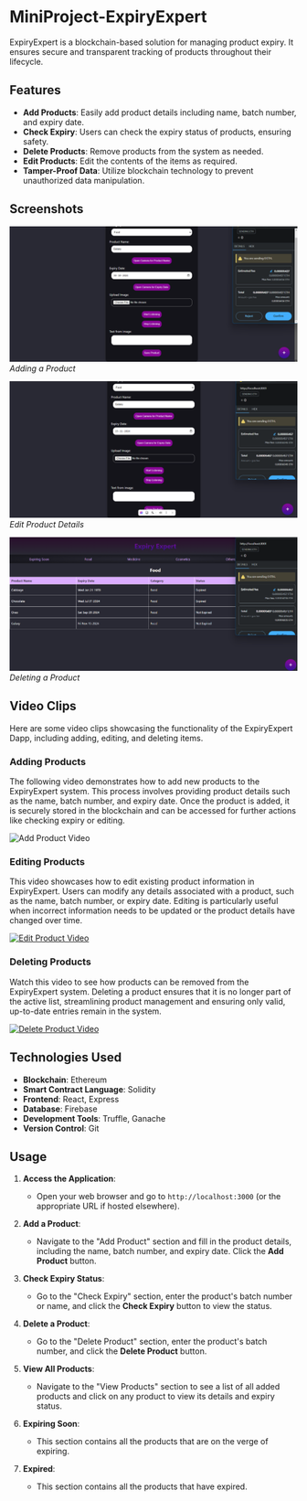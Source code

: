 # MiniProject-ExpiryExpert

ExpiryExpert is a blockchain-based solution for managing product expiry. It ensures secure and transparent tracking of products throughout their lifecycle.

## Features

- **Add Products**: Easily add product details including name, batch number, and expiry date.
- **Check Expiry**: Users can check the expiry status of products, ensuring safety.
- **Delete Products**: Remove products from the system as needed.
- **Edit Products**: Edit the contents of the items as required.
- **Tamper-Proof Data**: Utilize blockchain technology to prevent unauthorized data manipulation.

## Screenshots

![Add Product](https://github.com/Ashriya26/MiniProject-ExpiryExpert/blob/main/images/add.png)
*Adding a Product*

![Edit Product](https://github.com/Ashriya26/MiniProject-ExpiryExpert/blob/main/images/edit.png)
*Edit Product Details*

![Deleting Product](https://github.com/Ashriya26/MiniProject-ExpiryExpert/blob/main/images/delete.png)
*Deleting a Product*

## Video Clips

Here are some video clips showcasing the functionality of the ExpiryExpert Dapp, including adding, editing, and deleting items.

### Adding Products

The following video demonstrates how to add new products to the ExpiryExpert system. This process involves providing product details such as the name, batch number, and expiry date. Once the product is added, it is securely stored in the blockchain and can be accessed for further actions like checking expiry or editing.

![Add Product Video]()

### Editing Products

This video showcases how to edit existing product information in ExpiryExpert. Users can modify any details associated with a product, such as the name, batch number, or expiry date. Editing is particularly useful when incorrect information needs to be updated or the product details have changed over time.

[![Edit Product Video](https://img.youtube.com/vi/YOUR_VIDEO_ID/0.jpg)](https://www.youtube.com/watch?v=YOUR_VIDEO_ID)

### Deleting Products

Watch this video to see how products can be removed from the ExpiryExpert system. Deleting a product ensures that it is no longer part of the active list, streamlining product management and ensuring only valid, up-to-date entries remain in the system.

[![Delete Product Video](https://img.youtube.com/vi/YOUR_VIDEO_ID/0.jpg)](https://www.youtube.com/watch?v=YOUR_VIDEO_ID)

## Technologies Used

- **Blockchain**: Ethereum
- **Smart Contract Language**: Solidity
- **Frontend**: React, Express
- **Database**: Firebase
- **Development Tools**: Truffle, Ganache
- **Version Control**: Git

## Usage

1. **Access the Application**:
   - Open your web browser and go to `http://localhost:3000` (or the appropriate URL if hosted elsewhere).

2. **Add a Product**:
   - Navigate to the "Add Product" section and fill in the product details, including the name, batch number, and expiry date. Click the **Add Product** button.

3. **Check Expiry Status**:
   - Go to the "Check Expiry" section, enter the product's batch number or name, and click the **Check Expiry** button to view the status.

4. **Delete a Product**:
   - Go to the "Delete Product" section, enter the product's batch number, and click the **Delete Product** button.

5. **View All Products**:
   - Navigate to the "View Products" section to see a list of all added products and click on any product to view its details and expiry status.

6. **Expiring Soon**:
   - This section contains all the products that are on the verge of expiring.

7. **Expired**:
   - This section contains all the products that have expired.
